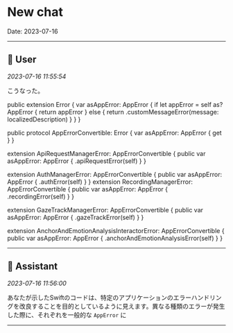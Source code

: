 # New chat

Date: 2023-07-16

---

## 👤 User
*2023-07-16 11:55:54*

こうなった。

public extension Error {
    var asAppError: AppError {
        if let appError = self as? AppError {
            return appError
        } else {
            return .customMessageError(message: localizedDescription)
        }
    }
}

public protocol AppErrorConvertible: Error {
    var asAppError: AppError { get }
}

extension ApiRequestManagerError: AppErrorConvertible {
    public var asAppError: AppError {
        .apiRequestError(self)
    }
}

extension AuthManagerError: AppErrorConvertible {
    public var asAppError: AppError {
        .authError(self)
    }
}
extension RecordingManagerError: AppErrorConvertible {
    public var asAppError: AppError {
        .recordingError(self)
    }
}

extension GazeTrackManagerError: AppErrorConvertible {
    public var asAppError: AppError {
        .gazeTrackError(self)
    }
}

extension AnchorAndEmotionAnalysisInteractorError: AppErrorConvertible {
    public var asAppError: AppError {
        .anchorAndEmotionAnalysisError(self)
    }
}

---

## 🤖 Assistant
*2023-07-16 11:56:00*

あなたが示したSwiftのコードは、特定のアプリケーションのエラーハンドリングを改良することを目的としているように見えます。異なる種類のエラーが発生した際に、それぞれを一般的な `AppError` に

---
